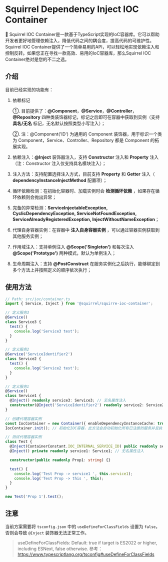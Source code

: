 # Squirrel Dependency Inject IOC Container

🎉 Squirrel IOC Container是一款基于TypeScript实现的IoC容器库。它可以帮助开发者更好地管理依赖注入，降低代码之间的耦合度，提高代码的可维护性。Squirrel IOC Container提供了一个简单易用的API，可以轻松地实现依赖注入和控制反转。如果您正在寻找一款高效、易用的IoC容器库，那么Squirrel IOC Container绝对是您的不二之选。

## 介绍

目前已经实现的功能有：

1. 依赖标记

   ①. 目前提供了：**@Component**，**@Service**，**@Controller**，**@Repository** 四种类装饰器标记，标记之后即可在容器中获取到实例（支持 **具名/无名** 标记，无名默认按照类型小写注入）；
   
   ②. 注：@Component('ID') 为通用的 Component 装饰器，用于标识一个类为 Component，Service、Controller、Repository 都是 Component 的拓展实现。

2. 依赖注入：**@Inject** 装饰器注入，支持 **Constructor** 注入和 **Property** 注入（注：Constructor 注入仅支持具名模块注入）；
3. 注入方法：支持配置选择注入方式，目前支持 **Property** 和 **Getter** 注入（ **dependencyInstanceInjectMethod** 配置项）；
4. 循环依赖检测：在初始化容器时、加载实例时会 **检测循环依赖** ，如果存在循环依赖则会抛出异常；
5. 完备的异常检测：**ServiceInjectableException, CyclicDependencyException, ServiceNotFoundException, ServiceAlreadyRegisteredException, InjectWithoutNameException**；
6. 代理自身容器实例：在容器中 **注入自身容器实例** ，可以通过容器实例获取到其他服务实例；
7. 作用域注入：支持单例注入 **@Scope('Singleton')** 和每次注入 **@Scope('Prototype')** 两种模式，默认为单例注入；
8. 生命周期注入：支持 **@PostConstruct** 在服务实例化之后执行，能够绑定到多个方法上并按照定义的顺序依次执行；

## 使用方法

```typescript
// Path: src/ioc/container.ts
import { Service, Inject } from '@squirrel/squirre-ioc-container';

// 定义服务3
@Service()
class Service3 {
  test() {
    console.log('Service3 test');
  }
}

// 定义服务2
@Service('ServiceIdentifier2')
class Service2 {
  test() {
    console.log('Service2 test');
  }
}

// 定义服务1
@Service()
class Service1 {
  @Inject() readonly service3: Service3; // 无名属性注入
  constructor(@Inject('ServiceIdentifier2') readonly service2: Service2) {} // 具名构造函数注入
}

// 创建代理容器实例
const IocContainer = new Container({ enableDependencyInstanceCache: true, dependencyInstanceInjectMethod: 'Property' });
IocContainer.init(); // 初始化IOC容器，此方法会自动初始化所有已注册的服务并且执行一次循环检测，方便开发者在开发阶段发现循环依赖问题

// 测试代理容器实例
class Test {
  @Inject(ContainerConstant.IOC_INTERNAL_SERVICE_ID) public readonly serviceInternal: Container; // 注入代理容器实例
  @Inject() private readonly service1: Service1; // 无名属性注入

  constructor(public readonly Prop1: string) {}

  test() {
    console.log('Test Prop -> service1 ', this.service1);
    console.log('Test Prop -> this ', this);
  }
}

new Test('Prop 1').test();
```

## 注意

当前方案需要将 `tsconfig.json` 中的 `useDefineForClassFields` 设置为 `false`，否则会导致 `@Inject` 装饰器无法正常工作。

> useDefineForClassFields: Default: true if target is ES2022 or higher, including ESNext, false otherwise.
> 参考：https://www.typescriptlang.org/tsconfig#useDefineForClassFields
